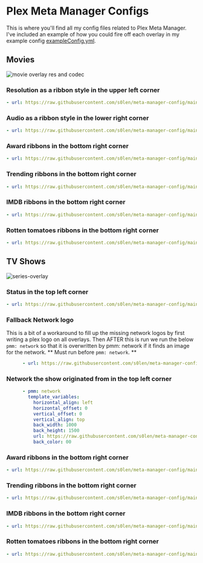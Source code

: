 # Plex Meta Manager Configs
This is where you'll find all my config files related to Plex Meta Manager. I've included an example of how you could fire off each overlay in my example config [exampleConfig.yml](https://raw.githubusercontent.com/s0len/meta-manager-config/main/exampleConfig.yml).

## Movies
![movie overlay res and codec](https://github.com/s0len/meta-manager-config/assets/35483234/b7a6bb56-9415-4883-b9f9-6a03073a5012)

### Resolution as a ribbon style in the upper left corner
```yaml
- url: https://raw.githubusercontent.com/s0len/meta-manager-config/main/overlays/resolution.yml
```

### Audio as a ribbon style in the lower right corner
```yaml
- url: https://raw.githubusercontent.com/s0len/meta-manager-config/main/overlays/audio_codec.yml
```

### Award ribbons in the bottom right corner
```yaml
- url: https://raw.githubusercontent.com/s0len/meta-manager-config/main/overlays/ribbon_awards.yml
```

### Trending ribbons in the bottom right corner
```yaml
- url: https://raw.githubusercontent.com/s0len/meta-manager-config/main/overlays/ribbon_trending.yml
```

### IMDB ribbons in the bottom right corner
```yaml
- url: https://raw.githubusercontent.com/s0len/meta-manager-config/main/overlays/ribbon_imdb.yml
```

### Rotten tomatoes ribbons in the bottom right corner
```yaml
- url: https://raw.githubusercontent.com/s0len/meta-manager-config/main/overlays/ribbon_rotten.yml
```

## TV Shows
![series-overlay](https://github.com/s0len/meta-manager-config/assets/35483234/d0fac6f2-9114-4cc0-a012-1f5e241fe7a8)

### Status in the top left corner
```yaml
- url: https://raw.githubusercontent.com/s0len/meta-manager-config/main/overlays/status.yml
```

### Fallback Network logo 
This is a bit of a workaround to fill up the missing network logos by first writing a plex logo on all overlays. Then AFTER this is run we run the below `pmm: network` so that it is overwritten by pmm: network if it finds an image for the network. 
** Must run before `pmm: network`. ** 
```yml
      - url: https://raw.githubusercontent.com/s0len/meta-manager-config/main/overlays/network_fallback.yml
```

### Network the show originated from in the top left corner
```yaml
      - pmm: network
        template_variables:
          horizontal_align: left
          horizontal_offset: 0
          vertical_offset: 0
          vertical_align: top
          back_width: 1000
          back_height: 1500
          url: https://raw.githubusercontent.com/s0len/meta-manager-config/main/overlays/network-top-left/<<key>>.png 
          back_color: 00 
```

### Award ribbons in the bottom right corner
```yaml
- url: https://raw.githubusercontent.com/s0len/meta-manager-config/main/overlays/ribbon_awards.yml
```

### Trending ribbons in the bottom right corner
```yaml
- url: https://raw.githubusercontent.com/s0len/meta-manager-config/main/overlays/ribbon_trending.yml
```

### IMDB ribbons in the bottom right corner
```yaml
- url: https://raw.githubusercontent.com/s0len/meta-manager-config/main/overlays/ribbon_imdb.yml
```

### Rotten tomatoes ribbons in the bottom right corner
```yaml
- url: https://raw.githubusercontent.com/s0len/meta-manager-config/main/overlays/ribbon_rotten.yml
```
